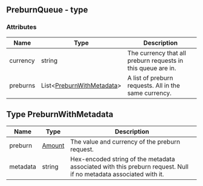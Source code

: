 ## PreburnQueue - type

### Attributes

| Name       | Type                                                   | Description                                                  |
| ---------- | --------------------------------                       | -------------------------------------------------------      |
| currency   | string                                                 | The currency that all preburn requests in this queue are in. |
| preburns   | List<[PreburnWithMetadata](#type-preburnwithmetadata)> | A list of preburn requests. All in the same currency.        |


## Type PreburnWithMetadata

| Name       | Type                             | Description                                                                                                      |
| ---------- | -------------------------------- | -------------------------------------------------------                                                          |
| preburn    | [Amount](type_amount.md)         | The value and currency of the preburn request.                                                                   |
| metadata   | string                           | Hex-encoded string of the metadata associated with this preburn request. Null if no metadata associated with it. |
